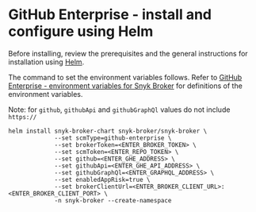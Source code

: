 # GitHub Enterprise - install and configure using Helm

Before installing, review the prerequisites and the general instructions for installation using [Helm](../install-and-configure-broker-using-helm.md).

The command to set the environment variables follows. Refer to [GitHub Enterprise - environment variables for Snyk Broker](github-enterprise-environment-variables-for-snyk-broker.md) for definitions of the environment variables.

Note: for `github`, `githubApi` and `githubGraphQl` values do not include `https://`

```
helm install snyk-broker-chart snyk-broker/snyk-broker \
             --set scmType=github-enterprise \
             --set brokerToken=<ENTER_BROKER_TOKEN> \
             --set scmToken=<ENTER_REPO_TOKEN> \
             --set github=<ENTER_GHE_ADDRESS> \
             --set githubApi=<ENTER_GHE_API_ADDRESS> \
             --set githubGraphQl=<ENTER_GRAPHQL_ADDRESS> \
             --set enabledAppRisk=true \
             --set brokerClientUrl=<ENTER_BROKER_CLIENT_URL>:<ENTER_BROKER_CLIENT_PORT> \
             -n snyk-broker --create-namespace
```
